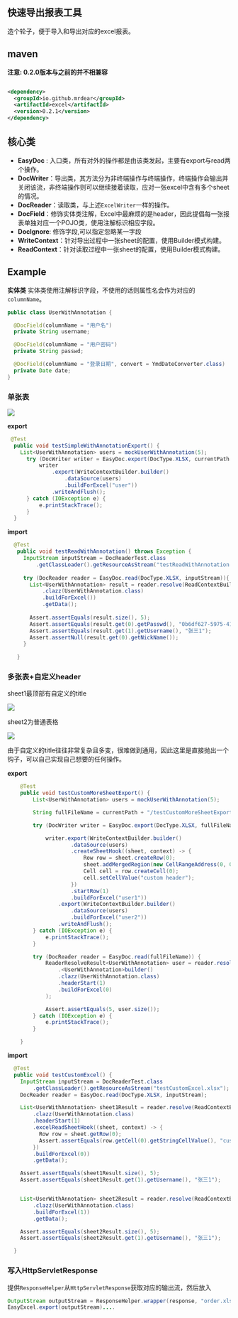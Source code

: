 ## 快速导出报表工具

造个轮子，便于导入和导出对应的excel报表。


## maven

**注意: 0.2.0版本与之前的并不相兼容**

```xml

<dependency>
  <groupId>io.github.mrdear</groupId>
  <artifactId>excel</artifactId>
  <version>0.2.1</version>
</dependency>

```

## 核心类

- **EasyDoc** : 入口类，所有对外的操作都是由该类发起，主要有export与read两个操作。
- **DocWriter**：导出类，其方法分为非终端操作与终端操作，终端操作会输出并关闭该流，非终端操作则可以继续接着读取，应对一张excel中含有多个sheet的情况。
- **DocReader**：读取类，与上述`ExcelWriter`一样的操作。
- **DocField**：修饰实体类注解，Excel中最麻烦的是header，因此提倡每一张报表单独对应一个POJO类，使用注解标识相应字段。
- **DocIgnore**: 修饰字段,可以指定忽略某一字段
- **WriteContext**：针对导出过程中一张sheet的配置，使用Builder模式构建。
- **ReadContext**：针对读取过程中一张sheet的配置，使用Builder模式构建。

## Example

**实体类**
实体类使用注解标识字段，不使用的话则属性名会作为对应的`columnName`。
```java
public class UserWithAnnotation {

  @DocField(columnName = "用户名")
  private String username;

  @DocField(columnName = "用户密码")
  private String passwd;

  @DocField(columnName = "登录日期", convert = YmdDateConverter.class)
  private Date date;
}
```

### 单张表
![](http://oobu4m7ko.bkt.clouddn.com/1530326628.png?imageMogr2/thumbnail/!100p)

**export**

```java
 @Test
  public void testSimpleWithAnnotationExport() {
    List<UserWithAnnotation> users = mockUserWithAnnotation(5);
      try (DocWriter writer = EasyDoc.export(DocType.XLSX, currentPath + "/testSimpleWithAnnotationExport.xlsx")) {
          writer
              .export(WriteContextBuilder.builder()
                  .dataSource(users)
                  .buildForExcel("user"))
              .writeAndFlush();
      } catch (IOException e) {
          e.printStackTrace();
      }
  }
```
**import**

```java
  @Test
   public void testReadWithAnnotation() throws Exception {
     InputStream inputStream = DocReaderTest.class
         .getClassLoader().getResourceAsStream("testReadWithAnnotation.xlsx");
 
     try (DocReader reader = EasyDoc.read(DocType.XLSX, inputStream)){
       List<UserWithAnnotation> result = reader.resolve(ReadContextBuilder.<UserWithAnnotation>builder()
           .clazz(UserWithAnnotation.class)
           .buildForExcel())
           .getData();
 
       Assert.assertEquals(result.size(), 5);
       Assert.assertEquals(result.get(0).getPasswd(), "0b6df627-5975-417b-abc9-1f2bad5ca1e2");
       Assert.assertEquals(result.get(1).getUsername(), "张三1");
       Assert.assertNull(result.get(0).getNickName());
     }
 
   }
```

### 多张表+自定义header
sheet1最顶部有自定义的title

![](http://oobu4m7ko.bkt.clouddn.com/1530326869.png?imageMogr2/thumbnail/!100p)

sheet2为普通表格

![](http://oobu4m7ko.bkt.clouddn.com/1530326912.png?imageMogr2/thumbnail/!100p)

由于自定义的title往往非常复杂且多变，很难做到通用，因此这里是直接抛出一个钩子，可以自己实现自己想要的任何操作。

**export**

```java
    @Test
    public void testCustomMoreSheetExport() {
        List<UserWithAnnotation> users = mockUserWithAnnotation(5);

        String fullFileName = currentPath + "/testCustomMoreSheetExport.xlsx";

        try (DocWriter writer = EasyDoc.export(DocType.XLSX, fullFileName)){

            writer.export(WriteContextBuilder.builder()
                    .dataSource(users)
                    .createSheetHook((sheet, context) -> {
                        Row row = sheet.createRow(0);
                        sheet.addMergedRegion(new CellRangeAddress(0, 0, 0, 2));
                        Cell cell = row.createCell(0);
                        cell.setCellValue("custom header");
                    })
                    .startRow(1)
                    .buildForExcel("user1"))
                .export(WriteContextBuilder.builder()
                    .dataSource(users)
                    .buildForExcel("user2"))
                .writeAndFlush();
        } catch (IOException e) {
            e.printStackTrace();
        }

        try (DocReader reader = EasyDoc.read(fullFileName)) {
            ReaderResolveResult<UserWithAnnotation> user = reader.resolve(ReadContextBuilder
                .<UserWithAnnotation>builder()
                .clazz(UserWithAnnotation.class)
                .headerStart(1)
                .buildForExcel(0)
            );

            Assert.assertEquals(5, user.size());
        } catch (IOException e) {
            e.printStackTrace();
        }

    }
```

**import**
```java
  @Test
  public void testCustomExcel() {
    InputStream inputStream = DocReaderTest.class
        .getClassLoader().getResourceAsStream("testCustomExcel.xlsx");
    DocReader reader = EasyDoc.read(DocType.XLSX, inputStream);

    List<UserWithAnnotation> sheet1Result = reader.resolve(ReadContextBuilder.<UserWithAnnotation>builder()
        .clazz(UserWithAnnotation.class)
        .headerStart(1)
        .excelReadSheetHook((sheet, context) -> {
          Row row = sheet.getRow(0);
          Assert.assertEquals(row.getCell(0).getStringCellValue(), "custom header");
        })
        .buildForExcel(0))
        .getData();

    Assert.assertEquals(sheet1Result.size(), 5);
    Assert.assertEquals(sheet1Result.get(1).getUsername(), "张三1");


    List<UserWithAnnotation> sheet2Result = reader.resolve(ReadContextBuilder.<UserWithAnnotation>builder()
        .clazz(UserWithAnnotation.class)
        .buildForExcel(1))
        .getData();

    Assert.assertEquals(sheet2Result.size(), 5);
    Assert.assertEquals(sheet2Result.get(1).getUsername(), "张三1");

  }
```

### 写入HttpServletResponse
提供`ResponseHelper`从`HttpServletResponse`获取对应的输出流，然后放入
```java
OutputStream outputStream = ResponseHelper.wrapper(response, "order.xlsx");
EasyExcel.export(outputStream)....
```